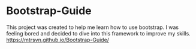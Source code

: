# Bootstrap-Guide
This project was created to help me learn how to use bootstrap. I was feeling bored and decided to dive into this framework to improve my skills.
https://mtrsvn.github.io/Bootstrap-Guide/
